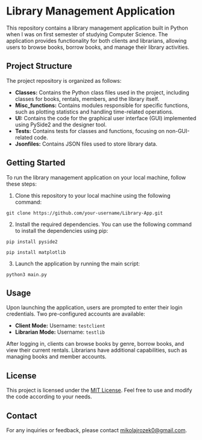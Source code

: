 # Library Management Application

This repository contains a library management application built in Python when I was on first semester of studying Computer Science. The application provides functionality for both clients and librarians, allowing users to browse books, borrow books, and manage their library activities.

## Project Structure

The project repository is organized as follows:

- **Classes:** Contains the Python class files used in the project, including classes for books, rentals, members, and the library itself.
- **Misc_functions:** Contains modules responsible for specific functions, such as plotting statistics and handling time-related operations.
- **UI:** Contains the code for the graphical user interface (GUI) implemented using PySide2 and the designer tool.
- **Tests:** Contains tests for classes and functions, focusing on non-GUI-related code.
- **Jsonfiles:** Contains JSON files used to store library data.

## Getting Started

To run the library management application on your local machine, follow these steps:

1. Clone this repository to your local machine using the following command:
```
git clone https://github.com/your-username/Library-App.git
```

2. Install the required dependencies. You can use the following command to install the dependencies using pip:
```
pip install pyside2
```
```
pip install matplotlib
```

3. Launch the application by running the main script:
```
python3 main.py
```

## Usage

Upon launching the application, users are prompted to enter their login credentials. Two pre-configured accounts are available:
- **Client Mode:** Username: `testclient`
- **Librarian Mode:** Username: `testlib`

After logging in, clients can browse books by genre, borrow books, and view their current rentals. Librarians have additional capabilities, such as managing books and member accounts.

## License

This project is licensed under the [MIT License](LICENSE). Feel free to use and modify the code according to your needs.

## Contact

For any inquiries or feedback, please contact [mikolajrozek0@gmail.com](mailto:mikolajrozek0@gmail.com).

